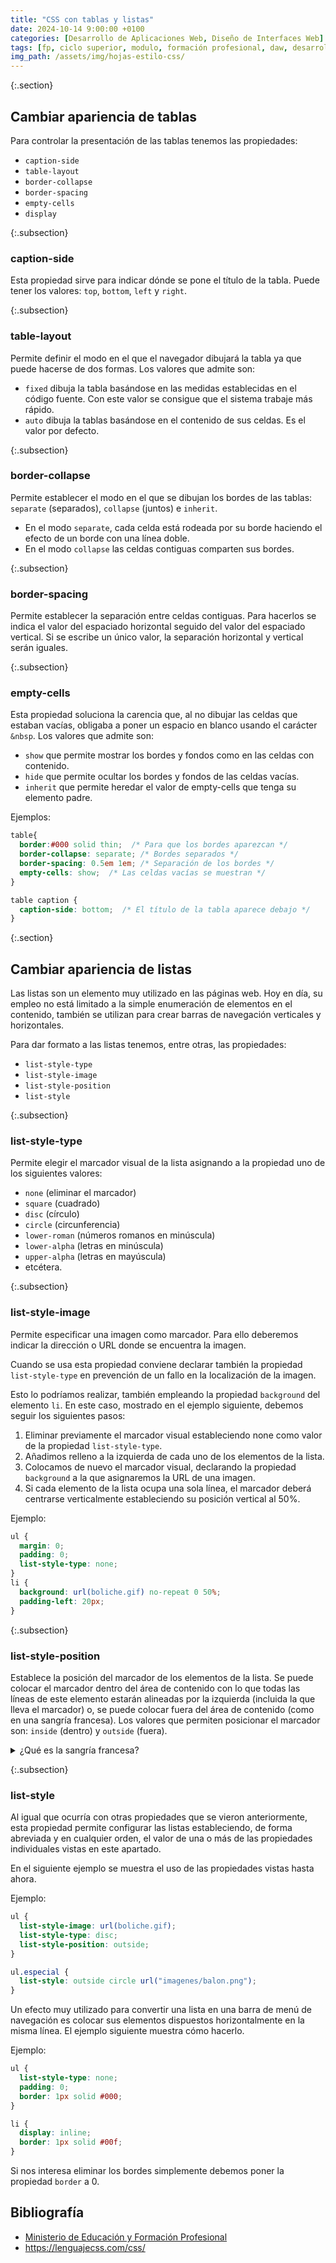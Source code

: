 ```yaml
---
title: "CSS con tablas y listas"
date: 2024-10-14 9:00:00 +0100
categories: [Desarrollo de Aplicaciones Web, Diseño de Interfaces Web]
tags: [fp, ciclo superior, modulo, formación profesional, daw, desarrollo de aplicaciones web, diseño de interfaces web, diw]
img_path: /assets/img/hojas-estilo-css/
---
```


{:.section}
## Cambiar apariencia de tablas

Para controlar la presentación de las tablas tenemos las propiedades:

- `caption-side`
- `table-layout`
- `border-collapse`
- `border-spacing`
- `empty-cells`
- `display`

{:.subsection}
### caption-side

Esta propiedad sirve para indicar dónde se pone el título de la tabla. Puede tener los valores: `top`, `bottom`, `left` y `right`.

{:.subsection}
### table-layout

Permite definir el modo en el que el navegador dibujará la tabla ya que puede hacerse de dos formas. Los valores que admite son:

- `fixed` dibuja la tabla basándose en las medidas establecidas en el código fuente. Con este valor se consigue que el sistema trabaje más rápido.
- `auto` dibuja la tablas basándose en el contenido de sus celdas. Es el valor por defecto.

{:.subsection}
### border-collapse

Permite establecer el modo en el que se dibujan los bordes de las tablas: `separate` (separados), `collapse` (juntos) e `inherit`.

- En el modo `separate`, cada celda está rodeada por su borde haciendo el efecto de un borde con una línea doble.
- En el modo `collapse` las celdas contiguas comparten sus bordes.

{:.subsection}
### border-spacing

Permite establecer la separación entre celdas contiguas. Para hacerlos se indica el valor del espaciado horizontal seguido del valor del espaciado vertical. Si se escribe un único valor, la separación horizontal y vertical serán iguales.

{:.subsection}
### empty-cells

Esta propiedad soluciona la carencia que, al no dibujar las celdas que estaban vacías, obligaba a poner un espacio en blanco usando el carácter `&nbsp`. Los valores que admite son:

- `show` que permite mostrar los bordes y fondos como en las celdas con contenido.
- `hide` que permite ocultar los bordes y fondos de las celdas vacías.
- `inherit` que permite heredar el valor de empty-cells que tenga su elemento padre.

Ejemplos:

```css
table{  
  border:#000 solid thin;  /* Para que los bordes aparezcan */
  border-collapse: separate; /* Bordes separados */ 
  border-spacing: 0.5em 1em; /* Separación de los bordes */
  empty-cells: show;  /* Las celdas vacías se muestran */ 
}

table caption { 
  caption-side: bottom;  /* El título de la tabla aparece debajo */ 
}
```

{:.section}
## Cambiar apariencia de listas

Las listas son un elemento muy utilizado en las páginas web. Hoy en día, su empleo no está limitado a la simple enumeración de elementos en el contenido, también se utilizan para crear barras de navegación verticales y horizontales.

Para dar formato a las listas tenemos, entre otras, las propiedades: 

- `list-style-type`
- `list-style-image`
- `list-style-position`
- `list-style`

{:.subsection}
### list-style-type

Permite elegir el marcador visual de la lista asignando a la propiedad uno de los siguientes valores: 

- `none` (eliminar el marcador)
- `square` (cuadrado)
- `disc` (círculo)
- `circle` (circunferencia)
- `lower-roman` (números romanos en minúscula)
- `lower-alpha` (letras en minúscula)
- `upper-alpha` (letras en mayúscula)
- etcétera.

{:.subsection}
### list-style-image

Permite especificar una imagen como marcador. Para ello deberemos indicar la dirección o URL donde se encuentra la imagen.

Cuando se usa esta propiedad conviene declarar también la propiedad `list-style-type` en prevención de un fallo en la localización de la imagen.

Esto lo podríamos realizar, también empleando la propiedad `background` del elemento `li`. En este caso, mostrado en el ejemplo siguiente, debemos seguir los siguientes pasos:

1. Eliminar previamente el marcador visual estableciendo none como valor de la propiedad `list-style-type`.
1. Añadimos relleno a la izquierda de cada uno de los elementos de la lista.
1. Colocamos de nuevo el marcador visual, declarando la propiedad `background` a la que asignaremos la URL de una imagen.
1. Si cada elemento de la lista ocupa una sola línea, el marcador deberá centrarse verticalmente estableciendo su posición vertical al 50%.

Ejemplo:

```css
ul {
  margin: 0;
  padding: 0;
  list-style-type: none;
}
li {
  background: url(boliche.gif) no-repeat 0 50%;
  padding-left: 20px;
}
```

{:.subsection}
### list-style-position

Establece la posición del marcador de los elementos de la lista. Se puede colocar el marcador dentro del área de contenido con lo que todas las líneas de este elemento estarán alineadas por la izquierda (incluida la que lleva el marcador) o, se puede colocar fuera del área de contenido (como en una sangría francesa). Los valores que permiten posicionar el marcador son: `inside` (dentro) y `outside` (fuera).

<details class="card mb-2">
  <summary class="card-header question">¿Qué es la sangría francesa?</summary>
  <div class="card-body" markdown="1">

Estilo de sangría de párrafo en el que la primera línea sobresale por la izquierda algo más que el resto, que van algo más sangradas.

<!-- Comentario para que no se descuajeringue la cosa -->
  </div>
</details>

{:.subsection}
### list-style

Al igual que ocurría con otras propiedades que se vieron anteriormente, esta propiedad permite configurar las listas estableciendo, de forma abreviada y en cualquier orden, el valor de una o más de las propiedades individuales vistas en este apartado.

En el siguiente ejemplo se muestra el uso de las propiedades vistas hasta ahora.

Ejemplo:

```css
ul {
  list-style-image: url(boliche.gif);
  list-style-type: disc;
  list-style-position: outside; 
}

ul.especial {
  list-style: outside circle url("imagenes/balon.png"); 
}
```

Un efecto muy utilizado para convertir una lista en una barra de menú de navegación es colocar sus elementos dispuestos horizontalmente en la misma línea. El ejemplo siguiente muestra cómo hacerlo.

Ejemplo:

```css
ul {
  list-style-type: none;  
  padding: 0;  
  border: 1px solid #000;  
}  

li {
  display: inline;  
  border: 1px solid #00f; 
}
```

Si nos interesa eliminar los bordes simplemente debemos poner la propiedad `border` a 0.

## Bibliografía

- [Ministerio de Educación y Formación Profesional](https://www.educacionyfp.gob.es/portada.html)
- <https://lenguajecss.com/css/>
